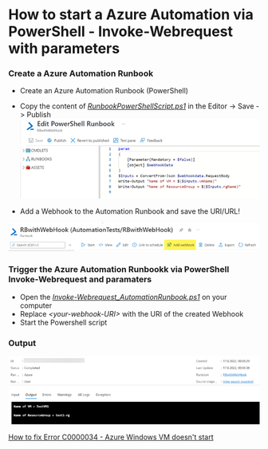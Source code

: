 # How to start a Azure Automation via PowerShell - Invoke-Webrequest with parameters
### Create a Azure Automation Runbook
- Create an Azure Automation Runbook (PowerShell)
- Copy the content of [*RunbookPowerShellScript.ps1*](RunbookPowerShellScript.ps1) in the Editor -> Save -> Publish
![Automation Runbook PowerShell Script](assets/AutomationRBpowershell.png)

- Add a Webhook to the Automation Runbook and save the URI/URL!

![Add a webhook](assets/addWebhook.png)

 ### Trigger the Azure Automation Runbookk via PowerShell Invoke-Webrequest and paramaters
- Open the [*Invoke-Webrequest_AutomationRunbook.ps1*](Invoke-Webrequest_AutomationRunbook.ps1) on your computer
- Replace *\<your-webhook-URI\>* with the URI of the created Webhook
- Start the Powershell script

### Output
![Runbook Output](assets/output.png)


[How to fix Error C0000034 - Azure Windows VM doesn't start](How_to_fix_Error_C0000034_Azure_VM_booting)